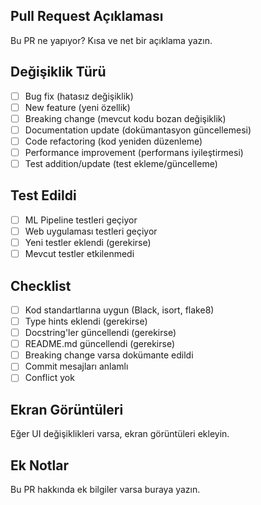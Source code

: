 ## Pull Request Açıklaması

Bu PR ne yapıyor? Kısa ve net bir açıklama yazın.

## Değişiklik Türü

- [ ] Bug fix (hatasız değişiklik)
- [ ] New feature (yeni özellik)
- [ ] Breaking change (mevcut kodu bozan değişiklik)
- [ ] Documentation update (dokümantasyon güncellemesi)
- [ ] Code refactoring (kod yeniden düzenleme)
- [ ] Performance improvement (performans iyileştirmesi)
- [ ] Test addition/update (test ekleme/güncelleme)

## Test Edildi

- [ ] ML Pipeline testleri geçiyor
- [ ] Web uygulaması testleri geçiyor
- [ ] Yeni testler eklendi (gerekirse)
- [ ] Mevcut testler etkilenmedi

## Checklist

- [ ] Kod standartlarına uygun (Black, isort, flake8)
- [ ] Type hints eklendi (gerekirse)
- [ ] Docstring'ler güncellendi (gerekirse)
- [ ] README.md güncellendi (gerekirse)
- [ ] Breaking change varsa dokümante edildi
- [ ] Commit mesajları anlamlı
- [ ] Conflict yok

## Ekran Görüntüleri

Eğer UI değişiklikleri varsa, ekran görüntüleri ekleyin.

## Ek Notlar

Bu PR hakkında ek bilgiler varsa buraya yazın.
